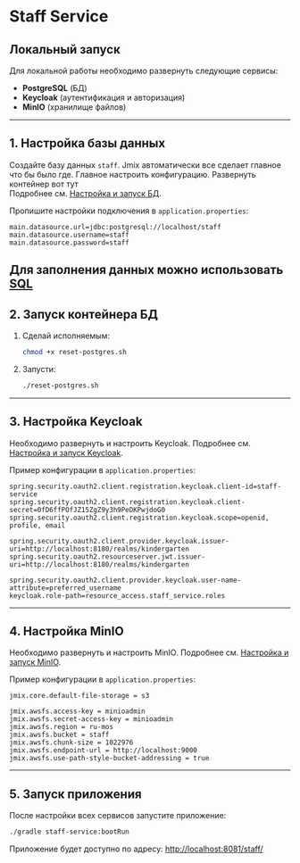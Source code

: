 # Staff Service

## Локальный запуск

Для локальной работы необходимо развернуть следующие сервисы:
- **PostgreSQL** (БД)
- **Keycloak** (аутентификация и авторизация)
- **MinIO** (хранилище файлов)

---

## 1. Настройка базы данных

Создайте базу данных `staff`. Jmix автоматически все сделает главное что бы было где. Главное настроить конфигурацию. Развернуть контейнер вот тут  
Подробнее см. [Настройка и запуск БД](docker/README.MD).

Пропишите настройки подключения в `application.properties`:

```properties
main.datasource.url=jdbc:postgresql://localhost/staff
main.datasource.username=staff
main.datasource.password=staff
```
Для заполнения данных можно использовать [SQL](date.sql)
---
## 2. Запуск контейнера БД

1. Сделай исполняемым:

   ```bash
   chmod +x reset-postgres.sh
   ```
2. Запусти:

   ```bash
   ./reset-postgres.sh
   ```

---

## 3. Настройка Keycloak

Необходимо развернуть и настроить Keycloak.
Подробнее см. [Настройка и запуск Keycloak](../user-service/README.MD).

Пример конфигурации в `application.properties`:

```properties
spring.security.oauth2.client.registration.keycloak.client-id=staff-service
spring.security.oauth2.client.registration.keycloak.client-secret=0fD6ffPOfJZ15ZgZ9y3h9PeDKPwjdoG0
spring.security.oauth2.client.registration.keycloak.scope=openid, profile, email

spring.security.oauth2.client.provider.keycloak.issuer-uri=http://localhost:8180/realms/kindergarten
spring.security.oauth2.resourceserver.jwt.issuer-uri=http://localhost:8180/realms/kindergarten

spring.security.oauth2.client.provider.keycloak.user-name-attribute=preferred_username
keycloak.role-path=resource_access.staff_service.roles
```

---

## 4. Настройка MinIO

Необходимо развернуть и настроить MinIO.
Подробнее см. [Настройка и запуск MinIO](../media-service/README.MD).

Пример конфигурации в `application.properties`:

```properties
jmix.core.default-file-storage = s3

jmix.awsfs.access-key = minioadmin
jmix.awsfs.secret-access-key = minioadmin
jmix.awsfs.region = ru-mos
jmix.awsfs.bucket = staff
jmix.awsfs.chunk-size = 1022976
jmix.awsfs.endpoint-url = http://localhost:9000
jmix.awsfs.use-path-style-bucket-addressing = true
```

---

## 5. Запуск приложения

После настройки всех сервисов запустите приложение:

```bash
./gradle staff-service:bootRun
```

Приложение будет доступно по адресу:
[http://localhost:8081/staff/](http://localhost:8081/staff/)